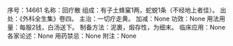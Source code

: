 序号：14661
名称：回疔散
组成：有子土蜂窠1两，蛇蜕1条（不经地上者佳）。
出处：《外科全生集》卷四。
主治：一切疔走黄。
加减：None
功效：None
用法用量：每服2钱，白汤送下。
制备方法：泥裹，煅存性，为细末。
临床应用：None
各家论述：None
用药禁忌：None
附注：None
